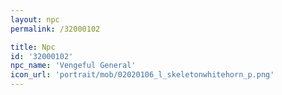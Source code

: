 ```yaml
---
layout: npc
permalink: /32000102

title: Npc
id: '32000102'
npc_name: 'Vengeful General'
icon_url: 'portrait/mob/02020106_l_skeletonwhitehorn_p.png'
---
```

